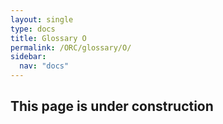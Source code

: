 ```yaml
---
layout: single
type: docs
title: Glossary O
permalink: /ORC/glossary/O/
sidebar:
  nav: "docs"
---
```


## This page is under construction